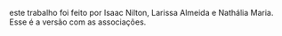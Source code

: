 este trabalho foi feito por Isaac Nilton, Larissa Almeida e Nathália Maria. Esse é a versão com as associações.
